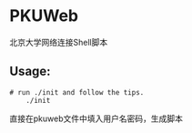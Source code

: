 # PKUWeb
北京大学网络连接Shell脚本

## Usage:
```
# run ./init and follow the tips.
    ./init
```
直接在pkuweb文件中填入用户名密码，生成脚本
